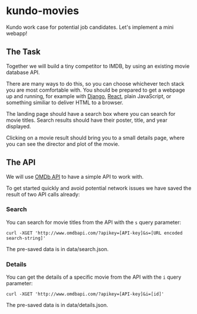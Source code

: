 # kundo-movies
Kundo work case for potential job candidates. Let's implement a mini webapp!

## The Task

Together we will build a tiny competitor to IMDB, by using an existing
movie database API.

There are many ways to do this, so you can choose whichever tech stack you
are most comfortable with. You should be prepared to get a webpage up and
running, for example with [Django](https://www.djangoproject.com/),
[React](https://reactjs.org/), plain JavaScript, or something similiar
to deliver HTML to a browser.


The landing page should have a search box where you can search for movie
titles. Search results should have their poster, title, and year
displayed.

Clicking on a movie result should bring you to a small details page,
where you can see the director and plot of the movie.

## The API
We will use [OMDb API](http://www.omdbapi.com/) to have a simple API to work with.

To get started quickly and avoid potential network issues we have saved
the result of two API calls already:

### Search
You can search for movie titles from the API with the `s` query parameter:

    curl -XGET 'http://www.omdbapi.com/?apikey=[API-key]&s=[URL encoded search-string]'

The pre-saved data is in data/search.json.

### Details
You can get the details of a specific movie from the API with the `i` query parameter:

    curl -XGET 'http://www.omdbapi.com/?apikey=[API-key]&i=[id]'

The pre-saved data is in data/details.json.
